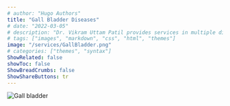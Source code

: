 ```yaml
---
# author: "Hugo Authors"
title: "Gall Bladder Diseases"
# date: "2022-03-05"
# description: "Dr. Vikram Uttam Patil provides services in multiple disorders"
# tags: ["images", "markdown", "css", "html", "themes"]
image: "/services/GallBladder.png"
# categories: ["themes", "syntax"]
ShowRelated: false
showToc: false
ShowBreadCrumbs: false
ShowShareButtons: tr
---
```


![Gall bladder](/services/GallBladder.png)
